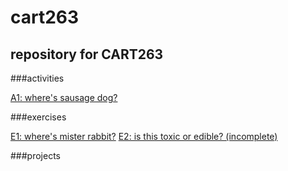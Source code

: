 # cart263
## repository for CART263 

###activities

[A1: where's sausage dog?](https://sbordel.github.io/cart263/activities/wheres-sausage-dog/index.html)

###exercises

[E1: where's mister rabbit?](https://sbordel.github.io/cart263/exercises/wheres-mister-rabbit/index.html)
[E2: is this toxic or edible? (incomplete)](https://sbordel.github.io/cart263/exercises/slamina-new-game-plus/index.html)

###projects
